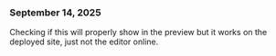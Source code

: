### September 14, 2025

Checking if this will properly show in the preview but it works on the deployed site, just not the editor online.
